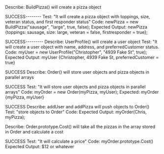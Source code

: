 Describe: BuildPizza() will create a pizza object

SUCCESS--------
Test: "It will create a pizza object with toppings, size, veteran status, and first responder status"
Code: newPizza = new BuildPizza("sausage", "large", true, false);
Expected Output: newPizza {toppings: sausage, size: large, veteran = false, firstresponder = true};

SUCCESS---------
Describe: UserProfile() will create a user object
Test: "It will create a user object with name, address, and preferredCustomer status.
Code: myUser = new UserProfile("Christopher", "4939 Fake St", true);
Expected Output: myUser {Christopher, 4939 Fake St, preferredCustomer = true} 

SUCCESS
Describe: Order() will store user objects and pizza objects in parallel arrays

SUCCESS
Test: "It will store user objects and pizza objects in parallel arrays"
Code: myOrder = new Order(myPizza, myUser);
Expected: myOrder {myPizza, myUser}

SUCCESS
Describe: addUser and addPizza will push objects to Order()
Test: "store objects to Order"
Code: 
Expected Output: myOrder(Chris, myPizza);

Describe: Order.prototype.Cost() will take all the pizzas in the array stored in Order and calculate a cost

SUCCESS
Test: "It will calculate a price"
Code: myOrder.prototype.Cost()
Expected Output: $12 or whatever
